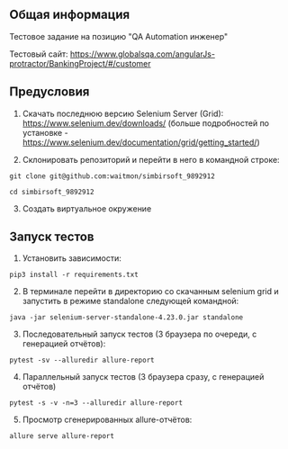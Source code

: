 ## Общая информация

Тестовое задание на позицию "QA Automation инженер"

Тестовый сайт: https://www.globalsqa.com/angularJs-protractor/BankingProject/#/customer

## Предусловия

1) Скачать последнюю версию Selenium Server (Grid):  https://www.selenium.dev/downloads/ (больше подробностей по установке - https://www.selenium.dev/documentation/grid/getting_started/)

2) Склонировать репозиторий и перейти в него в командной строке:
```
git clone git@github.com:waitmon/simbirsoft_9892912
```
```
cd simbirsoft_9892912
```
3) Создать виртуальное окружение

## Запуск тестов
1) Установить зависимости: 
 ```
 pip3 install -r requirements.txt
 ```
2) В терминале перейти в директорию со скачанным selenium grid и запустить в режиме standalone следующей командной:

```
java -jar selenium-server-standalone-4.23.0.jar standalone
```

3) Последовательный запуск тестов (3 браузера по очереди, с генерацией отчётов):

```
pytest -sv --alluredir allure-report
```
4) Параллельный запуск тестов (3 браузера сразу, с генерацией отчётов)

```
pytest -s -v -n=3 --alluredir allure-report 
```

5) Просмотр сгенерированных allure-отчётов:

```
allure serve allure-report
```
